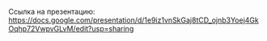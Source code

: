 Ссылка на презентацию: https://docs.google.com/presentation/d/1e9iz1vnSkGaj8tCD_ojnb3Yoej4GkOqhp72VwpvGLvM/edit?usp=sharing
